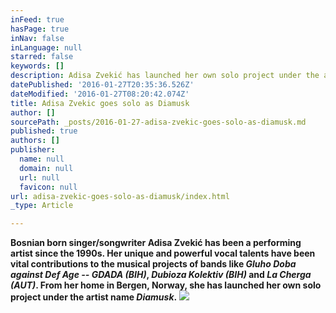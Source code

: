 ```yaml
---
inFeed: true
hasPage: true
inNav: false
inLanguage: null
starred: false
keywords: []
description: Adisa Zvekić has launched her own solo project under the artist name Diamusk
datePublished: '2016-01-27T20:35:36.526Z'
dateModified: '2016-01-27T08:20:42.074Z'
title: Adisa Zvekic goes solo as Diamusk
author: []
sourcePath: _posts/2016-01-27-adisa-zvekic-goes-solo-as-diamusk.md
published: true
authors: []
publisher:
  name: null
  domain: null
  url: null
  favicon: null
url: adisa-zvekic-goes-solo-as-diamusk/index.html
_type: Article

---
```

**Bosnian born singer/songwriter Adisa Zvekić has been a 
performing artist since the 1990s. Her unique and powerful vocal talents
have been vital contributions to the musical projects of bands like _Gluho Doba against Def Age -- GDADA (BIH)_, _Dubioza Kolektiv (BIH)_ and _La Cherga (AUT)_. From her home in Bergen, Norway, she has launched her own solo project under the artist name _Diamusk_.**
![](https://the-grid-user-content.s3-us-west-2.amazonaws.com/d8fb2c77-4aae-4f78-be8a-cc88039bcc31.jpg)